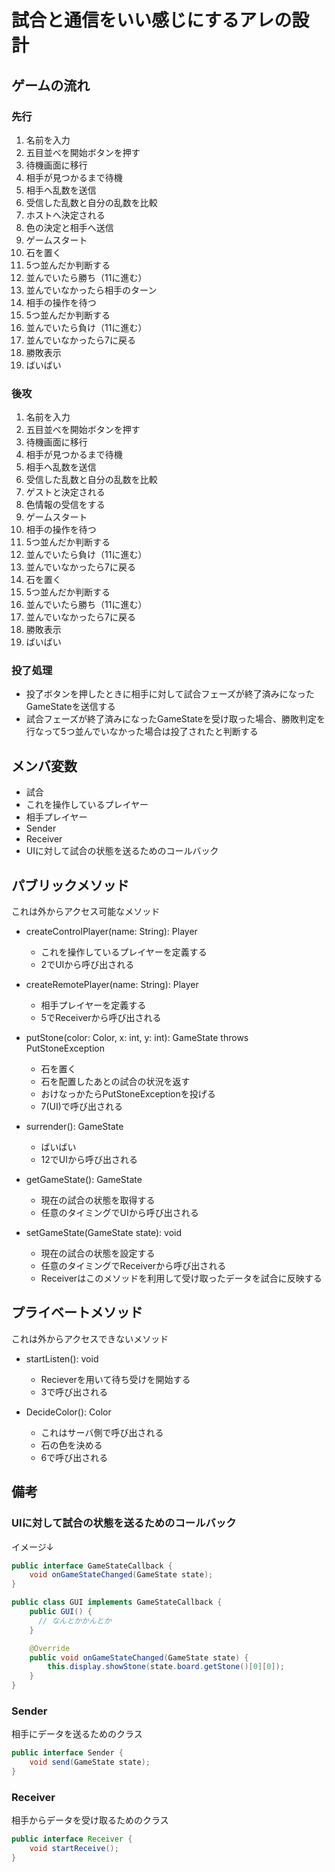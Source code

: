 # 試合と通信をいい感じにするアレの設計

## ゲームの流れ

### 先行

1. 名前を入力
2. 五目並べを開始ボタンを押す
3. 待機画面に移行
4. 相手が見つかるまで待機
5. 相手へ乱数を送信
6. 受信した乱数と自分の乱数を比較
7. ホストへ決定される
8. 色の決定と相手へ送信
9. ゲームスタート
10. 石を置く
11. 5つ並んだか判断する
  12. 並んでいたら勝ち（11に進む）
  13. 並んでいなかったら相手のターン
12. 相手の操作を待つ
13. 5つ並んだか判断する
  14. 並んでいたら負け（11に進む）
  15. 並んでいなかったら7に戻る
14. 勝敗表示
15. ばいばい

### 後攻

1. 名前を入力
2. 五目並べを開始ボタンを押す
3. 待機画面に移行
4. 相手が見つかるまで待機
5. 相手へ乱数を送信
6. 受信した乱数と自分の乱数を比較
7. ゲストと決定される
8. 色情報の受信をする
9. ゲームスタート
10. 相手の操作を待つ
11. 5つ並んだか判断する
  12. 並んでいたら負け（11に進む）
  13. 並んでいなかったら7に戻る
12. 石を置く
13. 5つ並んだか判断する
  14. 並んでいたら勝ち（11に進む）
  15. 並んでいなかったら7に戻る
14. 勝敗表示
15. ばいばい

### 投了処理

- 投了ボタンを押したときに相手に対して試合フェーズが終了済みになったGameStateを送信する
- 試合フェーズが終了済みになったGameStateを受け取った場合、勝敗判定を行なって5つ並んでいなかった場合は投了されたと判断する

## メンバ変数

- 試合
- これを操作しているプレイヤー
- 相手プレイヤー
- Sender
- Receiver
- UIに対して試合の状態を送るためのコールバック

## パブリックメソッド

これは外からアクセス可能なメソッド
  
- createControlPlayer(name: String): Player
  - これを操作しているプレイヤーを定義する
  - 2でUIから呼び出される

- createRemotePlayer(name: String): Player
  - 相手プレイヤーを定義する
  - 5でReceiverから呼び出される

- putStone(color: Color, x: int, y: int): GameState throws PutStoneException
  - 石を置く
  - 石を配置したあとの試合の状況を返す
  - おけなっかたらPutStoneExceptionを投げる
  - 7(UI)で呼び出される

- surrender(): GameState
  - ばいばい
  - 12でUIから呼び出される
  
- getGameState(): GameState
  - 現在の試合の状態を取得する
  - 任意のタイミングでUIから呼び出される

- setGameState(GameState state): void
  - 現在の試合の状態を設定する
  - 任意のタイミングでReceiverから呼び出される
  - Receiverはこのメソッドを利用して受け取ったデータを試合に反映する
  
## プライベートメソッド

これは外からアクセスできないメソッド

- startListen(): void
  - Recieverを用いて待ち受けを開始する
  - 3で呼び出される

- DecideColor(): Color
  - これはサーバ側で呼び出される
  - 石の色を決める
  - 6で呼び出される

## 備考

### UIに対して試合の状態を送るためのコールバック

イメージ↓

```java
public interface GameStateCallback {
    void onGameStateChanged(GameState state);
}

public class GUI implements GameStateCallback {
    public GUI() {
      // なんとかかんとか
    }

    @Override
    public void onGameStateChanged(GameState state) {
        this.display.showStone(state.board.getStone()[0][0]);
    }
}
```

### Sender

相手にデータを送るためのクラス

```java
public interface Sender {
    void send(GameState state);
}
```

### Receiver

相手からデータを受け取るためのクラス

```java
public interface Receiver {
    void startReceive();
}
```
